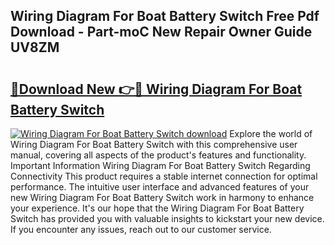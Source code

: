 ## Wiring Diagram For Boat Battery Switch Free Pdf Download - Part-moC New Repair Owner Guide UV8ZM

# <h2><a href="http://dfqya2v.blite.top/?on=Wiring+Diagram+For+Boat+Battery+Switch">🔗Download New 👉🔴 Wiring Diagram For Boat Battery Switch</a></h2>

[![Wiring Diagram For Boat Battery Switch download](https://i.imgur.com/lujVjoI.png)](http://dfqya2v.blite.top/?on=Wiring+Diagram+For+Boat+Battery+Switch)
Explore the world of Wiring Diagram For Boat Battery Switch with this comprehensive user manual, covering all aspects of the product's features and functionality. Important Information Wiring Diagram For Boat Battery Switch Regarding Connectivity This product requires a stable internet connection for optimal performance. The intuitive user interface and advanced features of your new Wiring Diagram For Boat Battery Switch work in harmony to enhance your experience. It's our hope that the Wiring Diagram For Boat Battery Switch has provided you with valuable insights to kickstart your new device. If you encounter any issues, reach out to our customer service.
